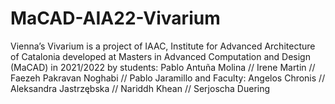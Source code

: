 # MaCAD-AIA22-Vivarium
Vienna’s Vivarium is a project of IAAC, Institute for Advanced Architecture of Catalonia developed at Masters in Advanced Computation and Design (MaCAD) in 2021/2022 by students: Pablo Antuña Molina // Irene Martin // Faezeh Pakravan Noghabi // Pablo Jaramillo and Faculty: Angelos Chronis //  Aleksandra Jastrzębska // Nariddh Khean // Serjoscha Duering
